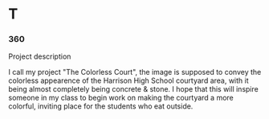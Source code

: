 # T

### 360

<script> src='https://vizor.io/static/scripts/vizor-360-embed.js' data-vizorurl='https://vizor.io/embed/krdavis/commons_east' </script>

Project description

I call my project "The Colorless Court", the image is supposed to convey the colorless appearence of the Harrison High School courtyard area, with it being almost completely being concrete & stone. I hope that this will inspire someone in my class to begin work on making the courtyard a more colorful, inviting place for the students who eat outside.

